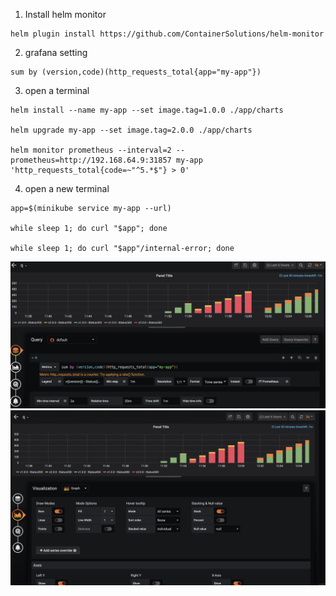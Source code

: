 1. Install helm monitor
```
helm plugin install https://github.com/ContainerSolutions/helm-monitor
```

2. grafana setting
```
sum by (version,code)(http_requests_total{app="my-app"})
```

3. open a terminal
```
helm install --name my-app --set image.tag=1.0.0 ./app/charts

helm upgrade my-app --set image.tag=2.0.0 ./app/charts

helm monitor prometheus --interval=2 --prometheus=http://192.168.64.9:31857 my-app 'http_requests_total{code=~"^5.*$"} > 0'

```

4. open a new terminal 
```
app=$(minikube service my-app --url)

while sleep 1; do curl "$app"; done

while sleep 1; do curl "$app"/internal-error; done
```

![](1.png)
![](2.png)
